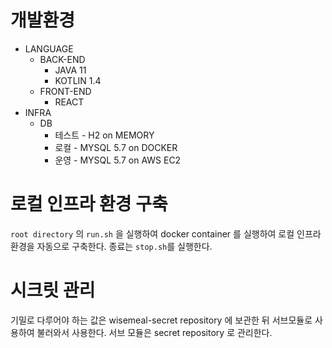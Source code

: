 # 개발환경
- LANGUAGE
    - BACK-END
        - JAVA 11  
        - KOTLIN 1.4
    - FRONT-END
        - REACT
- INFRA
    - DB
        - 테스트 - H2 on MEMORY
        - 로컬 - MYSQL 5.7 on DOCKER
        - 운영 - MYSQL 5.7 on AWS EC2

# 로컬 인프라 환경 구축
`root directory` 의 `run.sh` 을 실행하여 docker container 를 실행하여 로컬 인프라 환경을 자동으로 구축한다.
종료는 `stop.sh`를 실행한다.

# 시크릿 관리
기밀로 다루어야 하는 값은 wisemeal-secret repository 에 보관한 뒤 서브모듈로 사용하여 불러와서 사용한다. 서브 모듈은 secret repository 로 관리한다.
